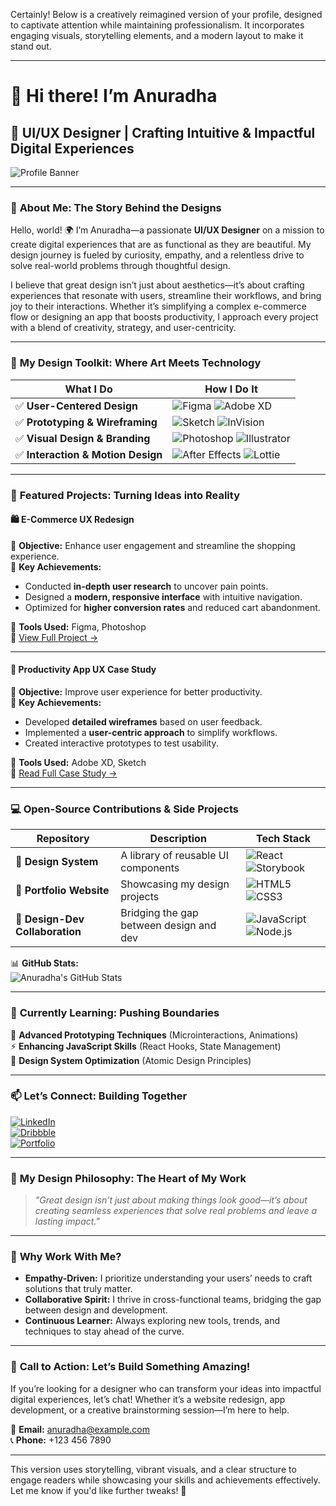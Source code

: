 Certainly! Below is a creatively reimagined version of your profile, designed to captivate attention while maintaining professionalism. It incorporates engaging visuals, storytelling elements, and a modern layout to make it stand out.

---

# 👋 Hi there! I’m **Anuradha**  
## 🌟 **UI/UX Designer | Crafting Intuitive & Impactful Digital Experiences**

![Profile Banner](https://media.licdn.com/dms/image/v2/D4E16AQHYuAgG2-6Thg/profile-displaybackgroundimage-shrink_350_1400/profile-displaybackgroundimage-shrink_350_1400/0/1729144965892?e=1749081600&v=beta&t=IJuM8M9hvp5B0G-DdQEtdHH5gcqT10isFHJaQuEwEX0)

---

### 🚀 **About Me: The Story Behind the Designs**

Hello, world! 🌍 I’m Anuradha—a passionate **UI/UX Designer** on a mission to create digital experiences that are as functional as they are beautiful. My design journey is fueled by curiosity, empathy, and a relentless drive to solve real-world problems through thoughtful design.

I believe that great design isn’t just about aesthetics—it’s about crafting experiences that resonate with users, streamline their workflows, and bring joy to their interactions. Whether it’s simplifying a complex e-commerce flow or designing an app that boosts productivity, I approach every project with a blend of creativity, strategy, and user-centricity.

---

### 🎨 **My Design Toolkit: Where Art Meets Technology**

| **What I Do**                     | **How I Do It**                                                                 |
|-----------------------------------|--------------------------------------------------------------------------------|
| ✅ **User-Centered Design**        | ![Figma](https://img.shields.io/badge/Figma-F24E1E?style=flat&logo=figma&logoColor=white) ![Adobe XD](https://img.shields.io/badge/Adobe%20XD-470137?style=flat&logo=Adobe%20XD&logoColor=#FF61F6) |
| ✅ **Prototyping & Wireframing**   | ![Sketch](https://img.shields.io/badge/Sketch-FFB387?style=flat&logo=sketch&logoColor=black) ![InVision](https://img.shields.io/badge/InVision-E85A8C?style=flat&logo=invision&logoColor=white) |
| ✅ **Visual Design & Branding**    | ![Photoshop](https://img.shields.io/badge/Adobe%20Photoshop-31A8FF?style=flat&logo=Adobe%20Photoshop&logoColor=black) ![Illustrator](https://img.shields.io/badge/Adobe%20Illustrator-FF9A00?style=flat&logo=Adobe%20Illustrator&logoColor=black) |
| ✅ **Interaction & Motion Design** | ![After Effects](https://img.shields.io/badge/After%20Effects-9999FF?style=flat&logo=aftereffects&logoColor=white) ![Lottie](https://img.shields.io/badge/Lottie-FF3D00?style=flat&logo=lottie&logoColor=white) |

---

### 🌟 **Featured Projects: Turning Ideas into Reality**

#### 🛍️ **E-Commerce UX Redesign**  

📌 **Objective:** Enhance user engagement and streamline the shopping experience.  
🎯 **Key Achievements:**  
- Conducted **in-depth user research** to uncover pain points.  
- Designed a **modern, responsive interface** with intuitive navigation.  
- Optimized for **higher conversion rates** and reduced cart abandonment.  

🔧 **Tools Used:** Figma, Photoshop  
📌 [View Full Project →](#)  

---

#### 📱 **Productivity App UX Case Study**  

📌 **Objective:** Improve user experience for better productivity.  
🎯 **Key Achievements:**  
- Developed **detailed wireframes** based on user feedback.  
- Implemented a **user-centric approach** to simplify workflows.  
- Created interactive prototypes to test usability.  

🔧 **Tools Used:** Adobe XD, Sketch  
📌 [Read Full Case Study →](#)  

---

### 💻 **Open-Source Contributions & Side Projects**

| **Repository**                  | **Description**                              | **Tech Stack**                                                                 |
|---------------------------------|----------------------------------------------|--------------------------------------------------------------------------------|
| 🎨 **Design System**            | A library of reusable UI components          | ![React](https://img.shields.io/badge/React-61DAFB?style=flat&logo=react&logoColor=black) ![Storybook](https://img.shields.io/badge/Storybook-FF4785?style=flat&logo=storybook&logoColor=white) |
| 💼 **Portfolio Website**         | Showcasing my design projects                | ![HTML5](https://img.shields.io/badge/HTML5-E34F26?style=flat&logo=html5&logoColor=white) ![CSS3](https://img.shields.io/badge/CSS3-1572B6?style=flat&logo=css3&logoColor=white) |
| 🤝 **Design-Dev Collaboration**  | Bridging the gap between design and dev      | ![JavaScript](https://img.shields.io/badge/JavaScript-F7DF1E?style=flat&logo=javascript&logoColor=black) ![Node.js](https://img.shields.io/badge/Node.js-339933?style=flat&logo=nodedotjs&logoColor=white) |

📊 **GitHub Stats:**  
![Anuradha's GitHub Stats](https://github-readme-stats.vercel.app/api?username=yourusername&show_icons=true&theme=radical)

---

### 🎯 **Currently Learning: Pushing Boundaries**

🚀 **Advanced Prototyping Techniques** (Microinteractions, Animations)  
⚡ **Enhancing JavaScript Skills** (React Hooks, State Management)  
🎨 **Design System Optimization** (Atomic Design Principles)

---

### 📫 **Let’s Connect: Building Together**

[![LinkedIn](https://img.shields.io/badge/LinkedIn-0A66C2?style=for-the-badge&logo=linkedin&logoColor=white)](#)  
[![Dribbble](https://img.shields.io/badge/Dribbble-EA4C89?style=for-the-badge&logo=dribbble&logoColor=white)](#)  
[![Portfolio](https://img.shields.io/badge/Portfolio-000000?style=for-the-badge&logo=About.me&logoColor=white)](#)  

---

### 🎨 **My Design Philosophy: The Heart of My Work**

> *"Great design isn’t just about making things look good—it’s about creating seamless experiences that solve real problems and leave a lasting impact."*

---

### 🌈 **Why Work With Me?**

- **Empathy-Driven:** I prioritize understanding your users’ needs to craft solutions that truly matter.  
- **Collaborative Spirit:** I thrive in cross-functional teams, bridging the gap between design and development.  
- **Continuous Learner:** Always exploring new tools, trends, and techniques to stay ahead of the curve.  

---

### 🌟 **Call to Action: Let’s Build Something Amazing!**

If you’re looking for a designer who can transform your ideas into impactful digital experiences, let’s chat! Whether it’s a website redesign, app development, or a creative brainstorming session—I’m here to help.

📩 **Email:** [anuradha@example.com](mailto:anuradha@example.com)  
📞 **Phone:** +123 456 7890  

---

This version uses storytelling, vibrant visuals, and a clear structure to engage readers while showcasing your skills and achievements effectively. Let me know if you'd like further tweaks! 🚀
